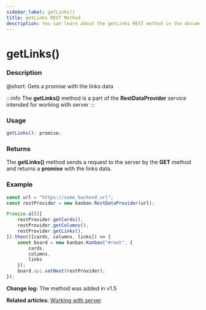 ```yaml
---
sidebar_label: getLinks()
title: getLinks REST Method
description: You can learn about the getLinks REST method in the documentation of the DHTMLX JavaScript Kanban library. Browse developer guides and API reference, try out code examples and live demos, and download a free 30-day evaluation version of DHTMLX Kanban.
---
```


# getLinks()

### Description

@short: Gets a promise with the links data

:::info
The **getLinks()** method is a part of the **RestDataProvider** service intended for working with server
:::

### Usage

~~~jsx {}
getLinks(): promise;
~~~

### Returns

The **getLinks()** method sends a request to the server by the **GET** method and returns a **promise** with the links data.

### Example

~~~jsx {2,7}
const url = "https://some_backend_url";
const restProvider = new kanban.RestDataProvider(url);

Promise.all([
    restProvider.getCards(),
    restProvider.getColumns(),
    restProvider.getLinks(),
]).then(([cards, columns, links]) => {
    const board = new kanban.Kanban("#root", {
        cards,
        columns,
        links
    });
    board.api.setNext(restProvider);
});
~~~

**Change log:** The method was added in v1.5

**Related articles:** [Working with server](../../../../guides/working_with_server)
